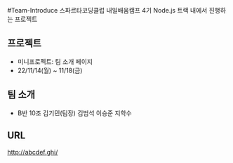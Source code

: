 #Team-Introduce
스파르타코딩클럽 내일배움캠프 4기 Node.js 트랙 내에서 진행하는 프로젝트

## 프로젝트

- 미니프로젝트: 팀 소개 페이지
- 22/11/14(월) ~ 11/18(금)

## 팀 소개

- B반 10조
  김기민(팀장) 김범석 이승준 지학수

## URL

http://abcdef.ghi/
